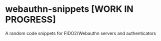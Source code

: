 # webauthn-snippets [WORK IN PROGRESS]
A random code snippets for FIDO2/Webauthn servers and authenticators
